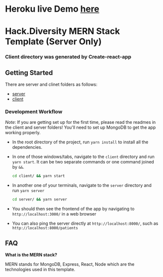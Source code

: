 # Heroku live Demo [here](https://radiology-report.herokuapp.com/)

# Hack.Diversity MERN Stack Template (Server Only)

### Client directory was generated by Create-react-app

## Getting Started

There are server and clinet folders as follows:

- [server](server/README.md)
- [client](client/README.md)

### Development Workflow

_Note_: If you are getting set up for the first time, please read the readmes in the client and server folders! You'll need to set up MongoDB to get the app working properly.

- In the root directory of the project, run `yarn install` to install all the dependencies.
- In one of those windows/tabs, navigate to the `client` directory and run `yarn start`. It can be two separate commands or one command joined by `&&`.

  ```sh
  cd client/ && yarn start
  ```

- In another one of your terminals, navigate to the `server` directory and run `yarn server`

  ```sh
  cd server/ && yarn server
  ```

- You should then see the frontend of the app by navigating to `http://localhost:3000/` in a web browser
- You can also ping the server directly at `http://localhost:8000/`, such as `http://localhost:8000/patients`

## FAQ

**What is the MERN stack?**

MERN stands for MongoDB, Express, React, Node which are the technologies
used in this template.
